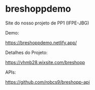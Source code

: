 # breshoppdemo
 Site do nosso projeto de PP1 (IFPE-JBG) 
 
 Demo:

 https://breshoppdemo.netlify.app/ 
  
 Detalhes do Projeto:
 
 https://vhmb28.wixsite.com/breshopp

APIs:

https://github.com/robcs9/breshopp-api
